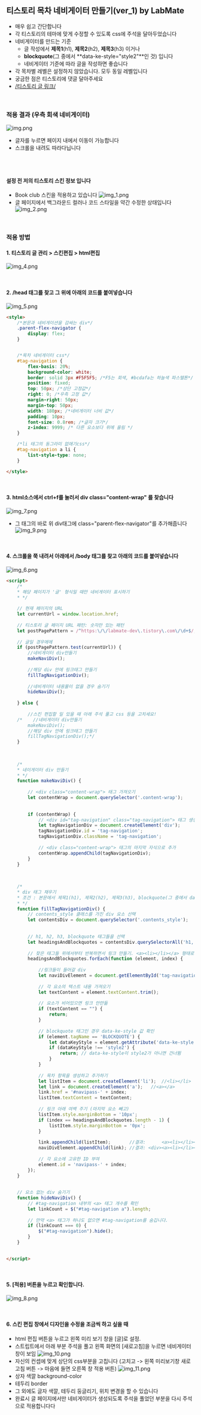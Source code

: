
## 티스토리 목차 네비게이터 만들기(ver_1) by LabMate
* 매우 쉽고 간단합니다
* 각 티스토리의 테마에 맞게 수정할 수 있도록 css에 주석을 달아두었습니다
* 네비게이터를 만드는 기준
  * 글 작성에서 **제목1**(h1), **제목2**(h2), **제목3**(h3) 이거나
  * **blockquote**(그 중에서 **data-ke-style="style2"**인 것) 입니다
  * 네비게이터 기준에 따라 글을 작성하면 좋습니다
* 각 목차별 레벨은 설정하지 않았습니다. 모두 동일 레벨입니다
* 궁금한 점은 티스토리에 댓글 달아주세요
* [/티스토리 글 링크/](https://labmate-dev.tistory.com/137)


<br>


### 적용 결과 (우측 회색 네비게이터)
![img.png](img.png)
* 글자를 누르면 페이지 내에서 이동이 가능합니다
* 스크롤을 내려도 따라다닙니다


<br>
<br>

#### 설정 전 저의 티스토리 스킨 정보 입니다
* Book club 스킨을 적용하고 있습니다
![img_1.png](img_1.png)
* 글 페이지에서 백그라운드 컬러나 코드 스타일을 약간 수정한 상태입니다
![img_2.png](img_2.png)


<br>



### 적용 방법

#### 1. 티스토리 글 관리 > 스킨편집 > html편집
![img_4.png](img_4.png)

<br>

#### 2. /head 태그를 찾고 그 위에 아래의 코드를 붙여넣습니다
![img_5.png](img_5.png)
```html
<style>
    /*본문과 네비게이션을 감싸는 div*/
    .parent-flex-navigator {
        display: flex;
    }


    /*목차 네비게이터 css*/
    #tag-navigation {
        flex-basis: 20%;
        background-color: white;
        border: solid 3px #F5F5F5; /*F5는 회색, #bcdafa는 하늘색 파스텔톤*/
        position: fixed;
        top: 50px; /*상단 고정값*/
        right: 0; /*우측 고정 값*/
        margin-right: 50px;
        margin-top: 50px;
        width: 180px; /*네비게이터 너비 값*/
        padding: 10px;
        font-size: 0.8rem; /*글자 크기*/
        z-index: 9999; /* 다른 요소보다 위에 올림 */
    }

    /*li 태그의 동그라미 없애기css*/
    #tag-navigation a li {
        list-style-type: none;
    }

</style>
```

<br>

#### 3. html소스에서 ctrl+f를 눌러서  div class="content-wrap" 를 찾습니다
![img_7.png](img_7.png)
* 그 태그의 바로 위 div태그에 class="parent-flex-navigator"를 추가해줍니다
![img_9.png](img_9.png)






<br>

#### 4. 스크롤을 쭉 내려서 아래에서 /body 태그를 찾고 아래의 코드를 붙여넣습니다
![img_6.png](img_6.png)
```html
<script>
    /*
    * 해당 페이지가 '글' 형식일 때만 네비게이터 표시하기
    * */
        
    // 현재 페이지의 URL
    let currentUrl = window.location.href;
    
    // 티스토리 글 페이지 URL 패턴: 숫자만 있는 패턴
    let postPagePattern = /^https:\/\/labmate-dev\.tistory\.com\/\d+$/;
    
    // 글일 경우에에
    if (postPagePattern.test(currentUrl)) {
        //네비게이터 div만들기
        makeNaviDiv();
    
        //해당 div 안에 링크태그 만들기
        fillTagNavigationDiv();
    
        //네비게이터 내용물이 없을 경우 숨기기
        hideNaviDiv();
    
    } else {
    
        //스킨 편집할 일 있을 때 아래 주석 풀고 css 등을 고치세요!
    /*    //네비게이터 div만들기
        makeNaviDiv();
        //해당 div 안에 링크태그 만들기
        fillTagNavigationDiv();*/
    }
    
    
    
    /*
    * 네이게이터 div 만들기
    * */
    function makeNaviDiv() {
    
        // <div class="content-wrap"> 태그 가져오기
        let contentWrap = document.querySelector('.content-wrap');
    
    
        if (contentWrap) {
            // <div id="tag-navigation" class="tag-navigation"> 태그 생성
            let tagNavigationDiv = document.createElement('div');
            tagNavigationDiv.id = 'tag-navigation';
            tagNavigationDiv.className = 'tag-navigation';
    
            // <div class="content-wrap"> 태그의 마지막 자식으로 추가
            contentWrap.appendChild(tagNavigationDiv);
        }
    }
    
    
    
    /*
    * div 태그 채우기
    * 조건 : 본문에서 제목1(h1), 제목2(h2), 제목3(h3), blockquote(그 중에서 data-ke-style="style2"인 것)
    * */
    function fillTagNavigationDiv() {
        // contents_style 클래스를 가진 div 요소 선택
        let contentsDiv = document.querySelector('.contents_style');
    
    
        // h1, h2, h3, blockquote 태그들을 선택
        let headingsAndBlockquotes = contentsDiv.querySelectorAll('h1, h2, h3, blockquote');
    
        // 찾은 태그들 위에서부터 반복하면서 링크 만들기. <a><li></li></a> 형태로 만들 예정
        headingsAndBlockquotes.forEach(function (element, index) {
    
            //링크들이 들어갈 div
            let naviDivElement = document.getElementById('tag-navigation');
    
            // 각 요소의 텍스트 내용 가져오기
            let textContent = element.textContent.trim();
    
            // 요소가 비어있으면 링크 안만듦
            if (textContent == "") {
                return;
            }
    
            // blockquote 태그인 경우 data-ke-style 값 확인
            if (element.tagName == 'BLOCKQUOTE') {
                let dataKeyStyle = element.getAttribute('data-ke-style');
                if (dataKeyStyle !== 'style2') {
                    return; // data-ke-style이 style2가 아니면 건너뜀
                }
            }
    
            // 목차 항목을 생성하고 추가하기
            let listItem = document.createElement('li');  //<li></li>
            let link = document.createElement('a');   //<a></a>
            link.href = '#navipass-' + index;
            listItem.textContent = textContent;
    
            // 링크 아래 여백 주기 (마지막 요소 빼고)
            listItem.style.marginBottom = '10px';
            if (index == headingsAndBlockquotes.length - 1) {
                listItem.style.marginBottom = '0px';
            }
    
            link.appendChild(listItem);       //결과:      <a><li></li></a>
            naviDivElement.appendChild(link); //결과: <div><a><li></li></a></div>
    
            // 각 요소에 고유한 ID 부여
            element.id = 'navipass-' + index;
        });
    }
    
    
    // 요소 없는 div 숨기기
    function hideNaviDiv() {
        // #tag-navigation 내부의 <a> 태그 개수를 확인
        let linkCount = $("#tag-navigation a").length;
    
        // 만약 <a> 태그가 하나도 없으면 #tag-navigation를 숨깁니다.
        if (linkCount === 0) {
            $("#tag-navigation").hide();
        }
    }

    
</script>
```

<br> 

#### 5. [적용] 버튼을 누르고 확인합니다. 
![img_8.png](img_8.png)





<br> 

#### 6. 스킨 편집 창에서 디자인을 수정을 조금씩 하고 싶을 때
* html 편집 버튼을 누르고 왼쪽 미리 보기 창을 [글]로 설정.
* 스트립트에서 아래 부분 주석을 풀고 왼쪽 화면의 [새로고침]을 누르면 네비게이터 창이 보임
![img_10.png](img_10.png)
* 자신의 컨셉에 맞게 상단의 css부분을 고칩니다 (고치고 -> 왼쪽 미리보기창 새로고침 버튼 -> 마음에 들면 오른쪽 창 적용 버튼)
![img_11.png](img_11.png)
* 상자 색깔 background-color
* 테두리 border
* 그 외에도 글자 색깔, 테두리 둥글리기, 위치 변경을 할 수 있습니다
* 완료시 글 페이지에서만 네비게이터가 생성되도록 주석을 풀었던 부분을 다시 주석으로 적용합니다다



